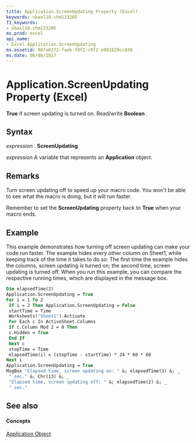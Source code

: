 ```yaml
---
title: Application.ScreenUpdating Property (Excel)
keywords: vbaxl10.chm133205
f1_keywords:
- vbaxl10.chm133205
ms.prod: excel
api_name:
- Excel.Application.ScreenUpdating
ms.assetid: 08fa0272-faeb-f8f2-c0f2-e001620cc838
ms.date: 06/08/2017
---
```



# Application.ScreenUpdating Property (Excel)

 **True** if screen updating is turned on. Read/write **Boolean** .


## Syntax

 _expression_ . **ScreenUpdating**

 _expression_ A variable that represents an **Application** object.


## Remarks

Turn screen updating off to speed up your macro code. You won't be able to see what the macro is doing, but it will run faster.

Remember to set the  **ScreenUpdating** property back to **True** when your macro ends.


## Example

This example demonstrates how turning off screen updating can make your code run faster. The example hides every other column on Sheet1, while keeping track of the time it takes to do so. The first time the example hides the columns, screen updating is turned on; the second time, screen updating is turned off. When you run this example, you can compare the respective running times, which are displayed in the message box.


```vb
Dim elapsedTime(2) 
Application.ScreenUpdating = True 
For i = 1 To 2 
 If i = 2 Then Application.ScreenUpdating = False 
 startTime = Time 
 Worksheets("Sheet1").Activate 
 For Each c In ActiveSheet.Columns 
 If c.Column Mod 2 = 0 Then 
 c.Hidden = True 
 End If 
 Next c 
 stopTime = Time 
 elapsedTime(i) = (stopTime - startTime) * 24 * 60 * 60 
Next i 
Application.ScreenUpdating = True 
MsgBox "Elapsed time, screen updating on: " &; elapsedTime(1) &; _ 
 " sec." &; Chr(13) &; _ 
 "Elapsed time, screen updating off: " &; elapsedTime(2) &; _ 
 " sec."
```


## See also


#### Concepts


[Application Object](Excel.Application(objec).md)

